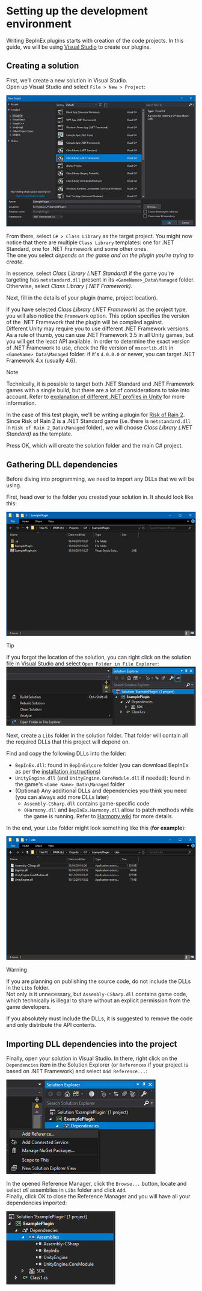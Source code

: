 # Setting up the development environment

Writing BepInEx plugins starts with creation of the code projects.
In this guide, we will be using [Visual Studio](https://visualstudio.microsoft.com/) to create our plugins.

## Creating a solution

First, we'll create a new solution in Visual Studio.  
Open up Visual Studio and select `File > New > Project`:

![New project dialog in Visual Studio](images/vs-new-plugin.png)

From there, select `C# > Class Library` as the target project.
You might now notice that there are multiple `Class Library` templates: one for .NET Standard, one for .NET Framework and some other ones.  
The one you select *depends on the game and on the plugin you're trying to create*.

In essence, select *Class Library (.NET Standard)* if the game you're targeting has `netstandard.dll` present in its `<GameName>_Data\Managed` folder.  
Otherwise, select *Class Library (.NET Framework)*.

Next, fill in the details of your plugin (name, project location).  

If you have selected *Class Library (.NET Framework)* as the project type, you will also notice the `Framework` option.
This option specifies the version of the .NET Framework that the plugin will be compiled against.  
Different Unity may require you to use different .NET Framework versions. As a rule of thumb, you can use .NET Framework 3.5 in all Unity games, but you will get the least API available. In order to determine the exact version of .NET Framework to use, check the file version of `mscorlib.dll` in `<GameName>_Data\Managed` folder: if it's `4.0.0.0` or newer, you can target .NET Framework 4.x (usually 4.6).


> [!NOTE]
> Technically, it is possible to target both .NET Standard and .NET Framework games with a single build, but there are a lot of considerations to take into account.
> Refer to [explanation of different .NET profiles in Unity](<xref:dotnet_profiles>) for more information.


In the case of this test plugin, we'll be writing a plugin for [Risk of Rain 2](https://store.steampowered.com/app/632360/Risk_of_Rain_2/).  
Since Risk of Rain 2 is a .NET Standard game (i.e. there is `netstandard.dll` in `Risk of Rain 2_Data\Managed` folder), we will choose *Class Library (.NET Standard)* as the template.

Press OK, which will create the solution folder and the main C# project.

## Gathering DLL dependencies

Before diving into programming, we need to import any DLLs that we will be using.

First, head over to the folder you created your solution in. It should look like this:

![A basic structure of the plugin folder](images/plugin-folder.png)

> [!TIP]
> If you forgot the location of the solution, you can right click on the solution file in Visual Studio and select `Open Folder in File Explorer`:
> ![Open Folder in File Explorer in Visual Studio](images/vs-open-solution.png)

Next, create a `Libs` folder in the solution folder. That folder will contain all the required DLLs that this project will depend on.

Find and copy the following DLLs into the folder:

* `BepInEx.dll`: found in `BepInEx\core` folder (you can download BepInEx as per the [installation instructions](<xref:installation>))
* `UnityEngine.dll` (and `UnityEngine.CoreModule.dll` if needed): found in the game's `<Game Name>_Data\Managed` folder
* (Optional) Any additional DLLs and dependencies you think you need (you can always add more DLLs later)
    - `Assembly-CSharp.dll` contains game-specific code
    - `0Harmony.dll` and `BepInEx.Harmony.dll` allow to patch methods while the game is running. Refer to [Harmony wiki](https://github.com/pardeike/Harmony/wiki) for more details.

In the end, your `Libs` folder might look something like this (**for example**):

![An example of the Libs folder](images/libs-folder.png)

> [!WARNING]
> If you are planning on publishing the source code, do not include the DLLs in the `Libs` folder.  
> Not only is it unnecessary, but `Assembly-CSharp.dll` contains game code, which technically is illegal to share without an explicit permission from the game developers.
>
> If you absolutely must include the DLLs, it is suggested to remove the code and only distribute the API contents.

## Importing DLL dependencies into the project

Finally, open your solution in Visual Studio. In there, right click on the `Dependencies` item in the Solution Explorer (or `References` if your project is based on .NET Framework) and select `Add Reference...`:

![Add References option when you right click the Dependencies in Solution Explorer](images/vs-add-references.png)

In the opened Reference Manager, click the `Browse...` button, locate and select *all* assemblies in `Libs` folder and click `Add`.  
Finally, click OK to close the Reference Manager and you will have all your dependencies imported:

![A list of finally properly imported references](images/vs-references.png)


